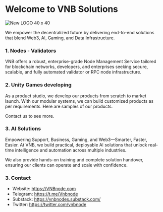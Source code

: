 # Welcome to VNB Solutions

![New LOGO 40 x 40](https://github.com/user-attachments/assets/0f35225e-c568-4c97-bd61-5187367ee3b5)


We empower the decentralized future by delivering end-to-end solutions that blend Web3, AI, Gaming, and Data Infrastructure.

### 1. Nodes - Validators

VNB offers a robust, enterprise-grade Node Management Service tailored for blockchain networks, developers, and enterprises seeking secure, scalable, and fully automated validator or RPC node infrastructure.

### 2. Unity Games developing

As a product studio, we develop our products from scratch to market launch. With our modular systems, we can build customized products as per requirements. Here are samples of our products.

Contact us to see more.

### 3. AI Solutions

Empowering Support, Business, Gaming, and Web3—Smarter, Faster, Easier. At VNB, we build practical, deployable AI solutions that unlock real-time intelligence and automation across multiple industries.

We also provide hands-on training and complete solution handover, ensuring our clients can operate and scale with confidence.

### 3. Contact
* Website: https://VNBnode.com
* Telegram: https://t.me/Vnbnode
* Substack: https://vnbnodes.substack.com/
* Twitter: https://twitter.com/vnbnode

